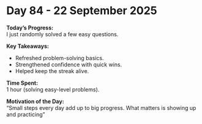# Day 84 - 22 September 2025 

**Today’s Progress:**  
I just randomly solved a few easy questions.  

**Key Takeaways:**  
- Refreshed problem-solving basics.  
- Strengthened confidence with quick wins.  
- Helped keep the streak alive.  

**Time Spent:**  
1 hour (solving easy-level problems).  

**Motivation of the Day:**  
“Small steps every day add up to big progress. What matters is showing up and practicing”  
